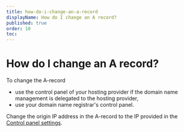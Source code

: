```yaml
---
title: how-do-i-change-an-a-record
displayName: How do I change an A record?
published: true
order: 10
toc:
---
```

# How do I change an A record?

To change the A-record

- use the control panel of your hosting provider if the domain name management is delegated to the hosting provider,
- use your domain name registrar's control panel.

Change the origin IP address in the A-record to the IP provided in the <a href="https://gcore.com/docs/web-security/create-and-configure-a-protected-resource" target="_blank">Control panel settings</a>.